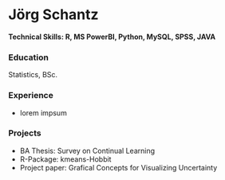 # Jörg Schantz

**Technical Skills: R, MS PowerBI, Python, MySQL, SPSS, JAVA**

### Education
Statistics, BSc.

### Experience
- lorem impsum

### Projects
- BA Thesis: Survey on Continual Learning
- R-Package: kmeans-Hobbit
- Project paper: Grafical Concepts for Visualizing Uncertainty
